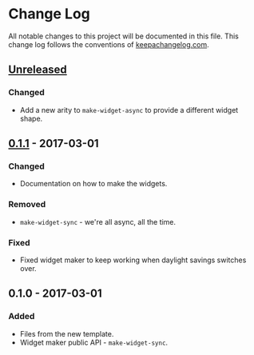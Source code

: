 # Change Log
All notable changes to this project will be documented in this file. This change log follows the conventions of [keepachangelog.com](http://keepachangelog.com/).

## [Unreleased]
### Changed
- Add a new arity to `make-widget-async` to provide a different widget shape.

## [0.1.1] - 2017-03-01
### Changed
- Documentation on how to make the widgets.

### Removed
- `make-widget-sync` - we're all async, all the time.

### Fixed
- Fixed widget maker to keep working when daylight savings switches over.

## 0.1.0 - 2017-03-01
### Added
- Files from the new template.
- Widget maker public API - `make-widget-sync`.

[Unreleased]: https://github.com/your-name/trello-agile/compare/0.1.1...HEAD
[0.1.1]: https://github.com/your-name/trello-agile/compare/0.1.0...0.1.1
